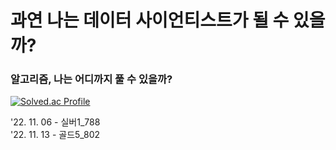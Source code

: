 # 과연 나는 데이터 사이언티스트가 될 수 있을까?

### 알고리즘, 나는 어디까지 풀 수 있을까?
[![Solved.ac Profile](http://mazassumnida.wtf/api/v2/generate_badge?boj=penrose)](https://solved.ac/penrose/)

'22. 11. 06 - 실버1_788  
'22. 11. 13 - 골드5_802  

